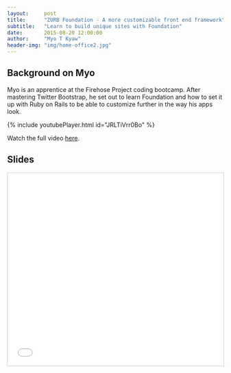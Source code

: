 ```yaml
---
layout:     post
title:      "ZURB Foundation - A more customizable front end framework"
subtitle:   "Learn to build unique sites with Foundation"
date:       2015-08-20 12:00:00
author:     "Myo T Kyaw"
header-img: "img/home-office2.jpg"
---
```


## Background on Myo

Myo is an apprentice at the Firehose Project coding bootcamp. After mastering Twitter Bootstrap, he set out to learn Foundation and how to set it up with Ruby on Rails to be able to customize further in the way his apps look.

{% include youtubePlayer.html id="JRLTiVrr0Bo" %}


Watch the full video [here](https://www.youtube.com/watch?v=JRLTiVrr0Bo).

## Slides

<iframe src="//www.slideshare.net/slideshow/embed_code/key/eO4CFmoQtFBYBo" width="900" height="450" frameborder="0" marginwidth="0" marginheight="0" scrolling="no" style="border:1px solid #CCC; border-width:1px; margin-bottom:5px; max-width: 100%;" allowfullscreen> </iframe>
